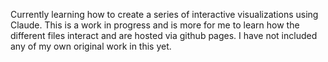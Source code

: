 Currently learning how to create a series of interactive visualizations using Claude. This is a work in progress and is more for me to learn how the different files interact and are hosted via github pages. I have not included any of my own original work in this yet.
